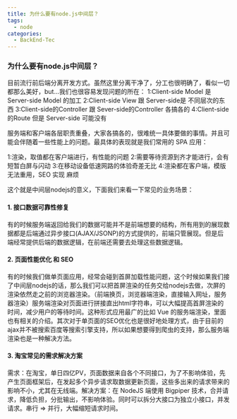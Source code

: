 ```yaml
---
title: 为什么要有node.js中间层？
tags:
  - node 
categories:
  - BackEnd-Tec
---
```

### 为什么要有node.js中间层？
目前流行前后端分离开发方式。虽然这里分离干净了，分工也很明确了，看似一切都那么美好，but...我们也很容易发现问题的所在：
1:Client-side Model 是 Server-side Model 的加工
2:Client-side View 跟 Server-side是 不同层次的东西
3:Client-side的Controller 跟 Sever-side的Controller 各搞各的
4:Client-side的Route 但是 Server-side 可能没有

服务端和客户端各层职责重叠，大家各搞各的，很难统一具体要做的事情。并且可能会伴随着一些性能上的问题。最具体的表现就是我们常用的 SPA 应用：

1:渲染，取值都在客户端进行，有性能的问题
2:需要等待资源到齐才能进行，会有短暂白屏与闪动
3:在移动设备低速网路的体验奇差无比
4:渲染都在客户端，模版无法重用，SEO 实现 麻烦

这个就是中间层nodejs的意义，下面我们来看一下常见的业务场景：

#### 1. 接口数据可靠性修复
有的时候服务端返回给我们的数据可能并不是前端想要的结构，所有用到的展现数据都是后端通过异步接口(AJAX/JSONP)的方式提供的，前端只管展现。但是后端经常提供后端的数据逻辑，在前端还需要去处理这些数据逻辑。
#### 2. 页面性能优化 和 SEO
有的时候我们做单页面应用，经常会碰到首屏加载性能问题，这个时候如果我们接了中间层nodejs的话，那么我们可以把首屏渲染的任务交给nodejs去做，次屏的渲染依然走之前的浏览器渲染。（前端换页，浏览器端渲染，直接输入网址，服务器渲染）服务端渲染对页面进行拼接直出html字符串，可以大幅提高首屏渲染的时间，减少用户的等待时间。这种形式应用最广的比如 Vue 的服务端渲染，里面也有相关的介绍。其次对于单页面的SEO优化也是很好地处理方式，由于目前的ajax并不被搜索百度等搜索引擎支持，所以如果想要得到爬虫的支持，那么服务端渲染也是一种解决方法。
#### 3. 淘宝常见的需求解决方案
需求：在淘宝，单日四亿PV，页面数据来自各个不同接口，为了不影响体验，先产生页面框架后，在发起多个异步请求取数据更新页面，这些多出来的请求带来的影响不小，尤其在无线端。解决方案：在 NodeJS 端使用 Bigpiper 技术，合并请求，降低负担，分批输出，不影响体验。同时可以拆分大接口为独立小接口，并发请求。串行 => 并行，大幅缩短请求时间。



